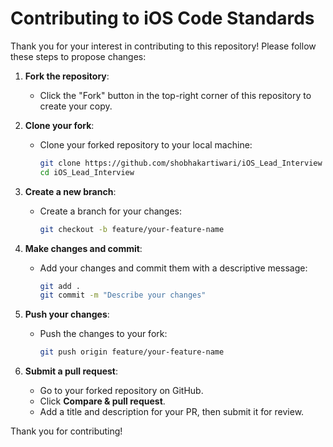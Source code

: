 # Contributing to iOS Code Standards

Thank you for your interest in contributing to this repository! Please follow these steps to propose changes:

1. **Fork the repository**:
   - Click the "Fork" button in the top-right corner of this repository to create your copy.

2. **Clone your fork**:
   - Clone your forked repository to your local machine:
     ```bash
     git clone https://github.com/shobhakartiwari/iOS_Lead_Interview
     cd iOS_Lead_Interview
     ```

3. **Create a new branch**:
   - Create a branch for your changes:
     ```bash
     git checkout -b feature/your-feature-name
     ```

4. **Make changes and commit**:
   - Add your changes and commit them with a descriptive message:
     ```bash
     git add .
     git commit -m "Describe your changes"
     ```

5. **Push your changes**:
   - Push the changes to your fork:
     ```bash
     git push origin feature/your-feature-name
     ```

6. **Submit a pull request**:
   - Go to your forked repository on GitHub.
   - Click **Compare & pull request**.
   - Add a title and description for your PR, then submit it for review.

Thank you for contributing!
